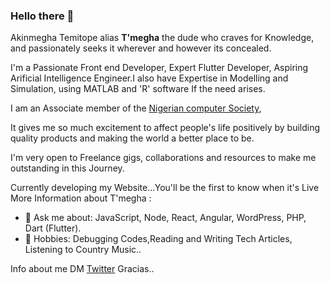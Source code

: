 ### Hello there 👋

Akinmegha Temitope alias <b>T'megha</b> the dude who craves for Knowledge, and passionately seeks it wherever and however its concealed.

I'm a Passionate Front end Developer, Expert Flutter Developer, Aspiring Arificial Intelligence Engineer.I also have Expertise in Modelling and Simulation, using MATLAB and 'R' software If the need arises.

I am an Associate member of the [Nigerian computer Society](https://www.ncs.org.ng/),

It gives me so much excitement to affect people's life positively by building quality products and making the world a better place to be.

I'm very open to Freelance gigs, collaborations and resources to make me outstanding in this Journey.

Currently developing my Website...You'll be the first to know when it's Live
 More Information about T'megha :

- 💬 Ask me about: JavaScript, Node, React, Angular, WordPress, PHP, Dart (Flutter).
- 🎉 Hobbies: Debugging Codes,Reading and Writing Tech Articles, Listening to Country Music..
 

Info about me DM [Twitter](https://twitter.com/temitopeakin)
Gracias..

